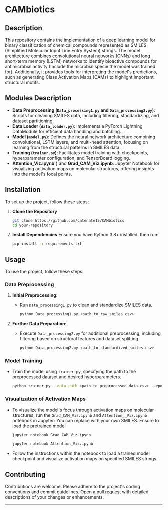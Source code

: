 # CAMbiotics

## Description

This repository contains the implementation of a deep learning model for binary classification of chemical compounds represented as SMILES (Simplified Molecular Input Line Entry System) strings. The model architecture combines convolutional neural networks (CNNs) and long short-term memory (LSTM) networks to identify  bioactive compounds for antimicrobial activity (Include the microbial specie the model was trained for). Additionally, it provides tools for interpreting the model's predictions, such as generating Class Activation Maps (CAMs) to highlight important structural motifs.


## Modules Description

- **Data Preprocessing (`Data_processing1.py` and `Data_processing2.py`)**: Scripts for cleaning SMILES data, including filtering, standardizing, and dataset partitioning.
- **Data Loader (`data_loader.py`)**: Implements a PyTorch Lightning DataModule for efficient data handling and batching.
- **Model (`model.py`)**: Defines the neural network architecture combining convolutional, LSTM layers, and multi-head attention, focusing on learning from the structural patterns in SMILES data.
- **Training (`trainer.py`)**: Facilitates model training with checkpoints, hyperparameter configuration, and TensorBoard logging.
- **Attention_Viz.ipynb`)** and **Grad_CAM_Viz.ipynb**: Jupyter Notebook for visualizing activation maps on molecular structures, offering insights into the model's focal points.

## Installation
To set up the project, follow these steps:

1. **Clone the Repository**
   ```bash
   git clone https://github.com/catenate15/CAMbiotics
   cd your-repository
   ```

2. **Install Dependencies**
   Ensure you have Python 3.8+ installed, then run:
   ```bash
   pip install -r requirements.txt
   ```

## Usage
To use the project, follow these steps:

### Data Preprocessing

1. **Initial Preprocessing**:
   - Run `Data_processing1.py` to clean and standardize SMILES data.
     ```sh
     python Data_processing1.py <path_to_raw_smiles.csv>
     ```

2. **Further Data Preparation**:
   - Execute `Data_processing2.py` for additional preprocessing, including filtering based on structural features and dataset splitting.
     ```sh
     python Data_processing2.py <path_to_standardized_smiles.csv>
     ```

### Model Training

- Train the model using `trainer.py`, specifying the path to the preprocessed dataset and desired hyperparameters.
  ```sh
  python trainer.py --data_path <path_to_preprocessed_data.csv> --epochs 100 --batch_size 64
  ```

### Visualization of Activation Maps

- To visualize the model's focus through activation maps on molecular structures, run the `Grad_CAM_Viz.ipynb` and `Attention__Viz.ipynb` notebook in Jupyter: You can replace with your own SMILES. Ensure to load the pretrained model
  ```sh
  jupyter notebook Grad_CAM_Viz.ipynb
  ```
   ```sh
  jupyter notebook Attention_Viz.ipynb
    ```
- Follow the instructions within the notebook to load a trained model checkpoint and visualize activation maps on specified SMILES strings.



## Contributing

Contributions are welcome. Please adhere to the project's coding conventions and commit guidelines. Open a pull request with detailed descriptions of your changes or enhancements.

---


